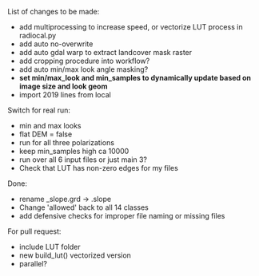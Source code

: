 List of changes to be made:

* add multiprocessing to increase speed, or vectorize LUT process in radiocal.py
* add auto no-overwrite
* add auto gdal warp to extract landcover mask raster
* add cropping procedure into workflow?
* add auto min/max look angle masking?
* **set min/max_look and min_samples to dynamically update based on image size and look geom**
* import 2019 lines from local

Switch for real run:

* min and max looks
* flat DEM = false
* run for all three polarizations
* keep min_samples high ca 10000
* run over all 6 input files or just main 3?
* Check that LUT has non-zero edges for my files

Done:

* rename _slope.grd -> .slope
* Change 'allowed' back to all 14 classes
* add defensive checks for improper file naming or missing files

For pull request:
* include LUT folder
* new build_lut() vectorized version
* parallel?